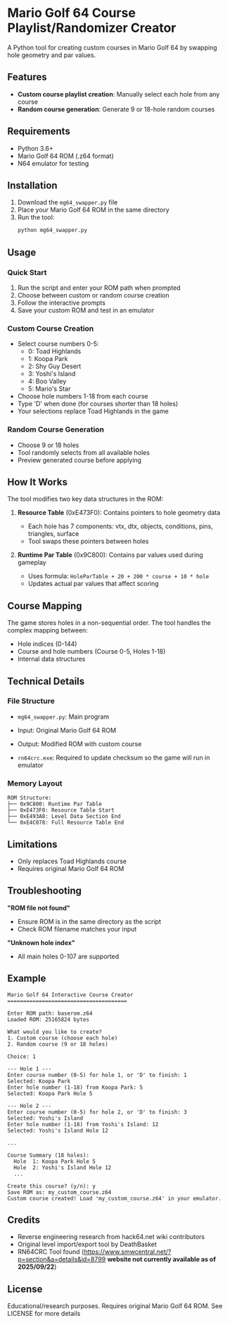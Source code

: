 # Mario Golf 64 Course Playlist/Randomizer Creator

A Python tool for creating custom courses in Mario Golf 64 by swapping hole geometry and par values.

## Features

- **Custom course playlist creation**: Manually select each hole from any course
- **Random course generation**: Generate 9 or 18-hole random courses

## Requirements

- Python 3.6+
- Mario Golf 64 ROM (.z64 format)
- N64 emulator for testing

## Installation

1. Download the `mg64_swapper.py` file
2. Place your Mario Golf 64 ROM in the same directory
3. Run the tool:
   ```bash
   python mg64_swapper.py
   ```

## Usage

### Quick Start

1. Run the script and enter your ROM path when prompted
2. Choose between custom or random course creation
3. Follow the interactive prompts
4. Save your custom ROM and test in an emulator

### Custom Course Creation

- Select course numbers 0-5:
  - 0: Toad Highlands
  - 1: Koopa Park
  - 2: Shy Guy Desert
  - 3: Yoshi's Island
  - 4: Boo Valley
  - 5: Mario's Star
- Choose hole numbers 1-18 from each course
- Type 'D' when done (for courses shorter than 18 holes)
- Your selections replace Toad Highlands in the game

### Random Course Generation

- Choose 9 or 18 holes
- Tool randomly selects from all available holes
- Preview generated course before applying

## How It Works

The tool modifies two key data structures in the ROM:

1. **Resource Table** (0xE473F0): Contains pointers to hole geometry data

   - Each hole has 7 components: vtx, dtx, objects, conditions, pins, triangles, surface
   - Tool swaps these pointers between holes

2. **Runtime Par Table** (0x9C800): Contains par values used during gameplay
   - Uses formula: `HoleParTable + 20 + 200 * course + 10 * hole`
   - Updates actual par values that affect scoring

## Course Mapping

The game stores holes in a non-sequential order. The tool handles the complex mapping between:

- Hole indices (0-144)
- Course and hole numbers (Course 0-5, Holes 1-18)
- Internal data structures

## Technical Details

### File Structure

- `mg64_swapper.py`: Main program
- Input: Original Mario Golf 64 ROM
- Output: Modified ROM with custom course

- `rn64crc.exe`: Required to update checksum so the game will run in emulator

### Memory Layout

```
ROM Structure:
├── 0x9C800: Runtime Par Table
├── 0xE473F0: Resource Table Start
├── 0xE493A8: Level Data Section End
└── 0xE4C078: Full Resource Table End
```

## Limitations

- Only replaces Toad Highlands course
- Requires original Mario Golf 64 ROM

## Troubleshooting

**"ROM file not found"**

- Ensure ROM is in the same directory as the script
- Check ROM filename matches your input

**"Unknown hole index"**

- All main holes 0-107 are supported

## Example

```
Mario Golf 64 Interactive Course Creator
======================================

Enter ROM path: baserom.z64
Loaded ROM: 25165824 bytes

What would you like to create?
1. Custom course (choose each hole)
2. Random course (9 or 18 holes)

Choice: 1

--- Hole 1 ---
Enter course number (0-5) for hole 1, or 'D' to finish: 1
Selected: Koopa Park
Enter hole number (1-18) from Koopa Park: 5
Selected: Koopa Park Hole 5

--- Hole 2 ---
Enter course number (0-5) for hole 2, or 'D' to finish: 3
Selected: Yoshi's Island
Enter hole number (1-18) from Yoshi's Island: 12
Selected: Yoshi's Island Hole 12

...

Course Summary (18 holes):
  Hole  1: Koopa Park Hole 5
  Hole  2: Yoshi's Island Hole 12
  ...

Create this course? (y/n): y
Save ROM as: my_custom_course.z64
Custom course created! Load 'my_custom_course.z64' in your emulator.
```

## Credits

- Reverse engineering research from hack64.net wiki contributors
- Original level import/export tool by DeathBasket
- RN64CRC Tool found (https://www.smwcentral.net/?p=section&a=details&id=8799 **website not currently available as of 2025/09/22**)

## License

Educational/research purposes. Requires original Mario Golf 64 ROM.
See LICENSE for more details
